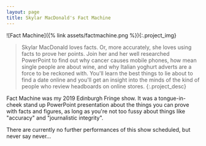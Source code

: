 ```yaml
---
layout: page
title: Skylar MacDonald's Fact Machine
---
```


![Fact Machine]({% link assets/factmachine.png %}){:.project_img}

>Skylar MacDonald loves facts. Or, more accurately, she loves using facts to prove her points. Join her and her well researched PowerPoint to find out why cancer causes mobile phones, how mean single people are about wine, and why Italian yoghurt adverts are a force to be reckoned with. You'll learn the best things to lie about to find a date online and you'll get an insight into the minds of the kind of people who review headboards on online stores.
{:.project_desc}

Fact Machine was my 2019 Edinburgh Fringe show. It was a tongue-in-cheek stand up PowerPoint presentation about the things you can prove with facts and figures, as long as you're not too fussy about things like "accuracy" and "journalistic integrity".

There are currently no further performances of this show scheduled, but never say never...
